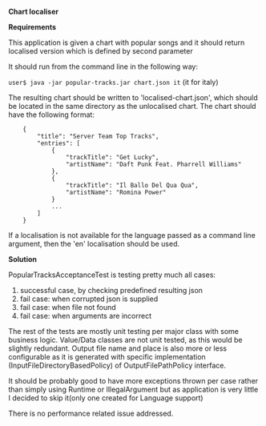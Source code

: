 **Chart localiser**


**Requirements**
 
This application is given a chart with popular songs and it should return localised version which is defined by second parameter

It should run from the command line in the following way:

```user$ java -jar popular-tracks.jar chart.json it```
(it for italy)

The resulting chart should be written to 'localised-chart.json', which should
be located in the same directory as the unlocalised chart. The chart should
have the following format:

```
    {
    	"title": "Server Team Top Tracks",
    	"entries": [
    		{
    			"trackTitle": "Get Lucky",
    			"artistName": "Daft Punk Feat. Pharrell Williams"
    		},
    		{
    			"trackTitle": "Il Ballo Del Qua Qua",
    			"artistName": "Romina Power"
    		}
    		...
    	]
    }
```

If a localisation is not available for the language passed as a command line
argument, then the 'en' localisation should be used.

**Solution**


PopularTracksAcceptanceTest is testing pretty much all cases:
1) successful case, by checking predefined resulting json
2) fail case: when corrupted json is supplied
3) fail case: when file not found
4) fail case: when arguments are incorrect

The rest of the tests are mostly unit testing per major class with some business logic.
Value/Data classes are not unit tested, as this would be slightly redundant.
Output file name and place is also more or less configurable as it is generated with
specific implementation (InputFileDirectoryBasedPolicy) of OutputFilePathPolicy interface.

It should be probably good to have more exceptions thrown per case rather than simply using Runtime
or IllegalArgument but as application is very little I decided to skip it(only one created for Language support)

There is no performance related issue addressed.
